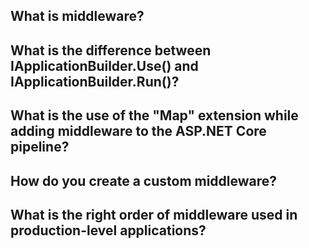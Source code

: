 ## What is middleware?

## What is the difference between IApplicationBuilder.Use() and IApplicationBuilder.Run()?

## What is the use of the "Map" extension while adding middleware to the ASP.NET Core pipeline?

## How do you create a custom middleware?

## What is the right order of middleware used in production-level applications?